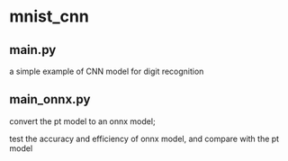 # mnist_cnn

## main.py

a simple example of CNN model for digit recognition

## main_onnx.py

convert the pt model to an onnx model;

test the accuracy and efficiency of onnx model, and compare with the pt model
